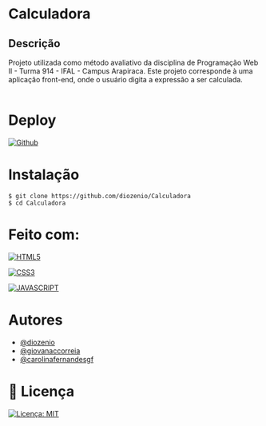 # **Calculadora**

## **Descrição**

Projeto utilizada como método avaliativo da disciplina de Programação Web II - Turma 914 - IFAL - Campus Arapiraca. Este projeto corresponde à uma aplicação front-end, onde o usuário digita a expressão a ser calculada. 
</br></br>

# Deploy

[![Github](https://img.shields.io/badge/GitHub-100000?style=for-the-badge&logo=github&logoColor=white)](https://diozenio.github.io/Calculadora/)
</br>

# Instalação

    $ git clone https://github.com/diozenio/Calculadora
    $ cd Calculadora

# Feito com: 

[![HTML5](https://img.shields.io/badge/HTML5-E34F26?style=for-the-badge&logo=html5&logoColor=white)](https://developer.mozilla.org/pt-BR/docs/Web/HTML)

[![CSS3](https://img.shields.io/badge/CSS3-1572B6?style=for-the-badge&logo=css3&logoColor=white)](https://developer.mozilla.org/pt-BR/docs/Web/CSS)

[![JAVASCRIPT](https://img.shields.io/badge/JavaScript-F7DF1E?style=for-the-badge&logo=javascript&logoColor=black)](https://developer.mozilla.org/pt-BR/docs/Web/JavaScript)
</br>

# Autores

- [@diozenio](https://www.github.com/diozenio)
- [@giovanaccorreia](https://www.github.com/giovanaccorreia)
- [@carolinafernandesgf](https://www.github.com/carolinafernandesgf)

# 🔖 Licença

[![Licença: MIT](https://img.shields.io/badge/License-MIT-yellow.svg)](https://opensource.org/licenses/MIT)
